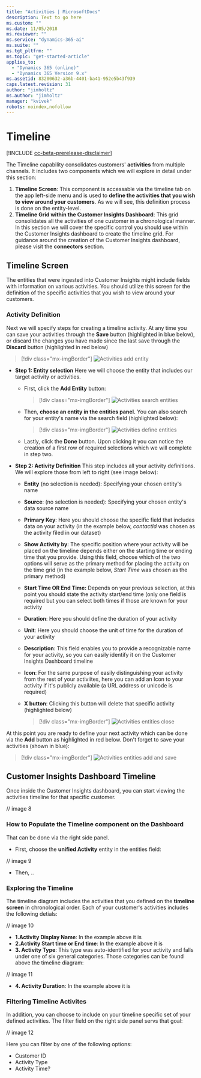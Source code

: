 ```yaml
---
title: "Activities | MicrosoftDocs"
description: Text to go here
ms.custom: ""
ms.date: 11/05/2018
ms.reviewer: ""
ms.service: "dynamics-365-ai"
ms.suite: ""
ms.tgt_pltfrm: ""
ms.topic: "get-started-article"
applies_to: 
  - "Dynamics 365 (online)"
  - "Dynamics 365 Version 9.x"
ms.assetid: 83200632-a36b-4401-ba41-952e5b43f939
caps.latest.revision: 31
author: "jimholtz"
ms.author: "jimholtz"
manager: "kvivek"
robots: noindex,nofollow
---
```

# Timeline

[!INCLUDE [cc-beta-prerelease-disclaimer](../includes/cc-beta-prerelease-disclaimer.md)]

The Timeline capability consolidates customers' **activities** from multiple channels. It includes two components which we will explore in detail under this section:

1. **Timeline Screen**: This component is accessable via the timeline tab on the app left-side menu and is used to **define the activities that you wish to view around your customers**. As we will see, this definition process is done on the entity-level.
2. **Timeline Grid within the Customer Insights Dashboard**: This grid consolidates all the activities of one customer in a chronological manner. In this section we will cover the specific control you should use within the Customer Insights dashboard to create the timeline grid. For guidance around the creation of the Customer Insights dashboard, please visit the **connectors** section.

## Timeline Screen
The entities that were ingested into Customer Insights might include fields with information on various activities. You should utilize this screen for the definition of the specific activities that you wish to view around your customers.

### Activity Definition
Next we will specify steps for creating a timeline activity. At any time you can save your activities through the **Save** button (highlighted in blue below), or discard the changes you have made since the last save through the **Discard** button (highlighted in red below)

> [!div class="mx-imgBorder"] 
> ![](media/activities-add-entity.png "Activities add entity")

- **Step 1: Entity selection**
Here we will choose the entity that includes our target activity or activities.
   - First, click the **Add Entity** button:
 
     > [!div class="mx-imgBorder"] 
     > ![](media/activities-search-entities.png "Activities search entities")

   - Then, **choose an entity in the entities panel.** You can also search for your entity's name via the search field (highlighted below):

     > [!div class="mx-imgBorder"] 
     > ![](media/activities-entities-define.png "Activities define entities")

   - Lastly, click the **Done** button. Upon clicking it you can notice the creation of a first row of required selections which we will complete in step two.
 


  
- **Step 2: Activity Definition**
This step includes all your activity definitions. We will explore those from left to right (see image below):

  - **Entity** (no selection is needed): Specifying your chosen entity's name
  - **Source**: (no selection is needed): Specifying your chosen entity's data source name
  - **Primary Key**: Here you should choose the specific field that includes data on your activity (in the example below, *contactId* was chosen as the activity filed in our dataset)
  - **Show Activity by**: The specific position where your activity will be placed on the timeline depends either on the starting time or ending time that you provide. Using this field, choose which of the two options will serve as the primary method for placing the activity on the time grid (in the example below, *Start Time* was chosen as the primary method)
  - **Start Time OR End Time:** Depends on your previous selection, at this point you should state the activity start/end time (only one field is required but you can select both times if those are known for your activity
  - **Duration**: Here you should define the duration of your activity 
  - **Unit**: Here you should choose the unit of time for the duration of your activity
  - **Description**: This field enables you to provide a recognizable name for your activity, so you can easily identify it on the Customer Insights Dashboard timeline 
  - **Icon**: For the same purpose of easily distinguishing your activity from the rest of your activiites, here you can add an Icon to your activity if it's publicly available (a URL address or unicode is required)
  - **X button**: Clicking this button will delete that specific activity (highlighted below)
  
    > [!div class="mx-imgBorder"] 
    > ![](media/activities-entities-close.png "Activities entities close")
  
At this point you are ready to define your next activity which can be done via the **Add** button as highlighted in red below. Don't forget to save your activities (shown in blue):

> [!div class="mx-imgBorder"] 
> ![](media/activities-add-save-entity.png "Activities entities add and save")

## Customer Insights Dashboard Timeline
Once inside the Customer Insights dashboard, you can start viewing the activities timeline for that specific customer.

// image 8

### How to Populate the Timeline component on the Dashboard
That can be done via the right side panel. 

- First, choose the **unified Activity** entity in the entities field:
    
// image 9

- Then, ..
   
### Exploring the Timeline 
The timeline diagram includes the activities that you defined on the **timeline screen** in chronological order. Each of your customer's activities includes the following detials:

// image 10

- **1.Activity Display Name**: In the example above it is
- **2.Activity Start time or End time**: In the example above it is
- **3. Activity Type**: This type was auto-identified for your activity and falls under one of six general categories. Those categories can be found above the timeline diagram:

// image 11

- **4. Activity Duration**: In the example above it is

### Filtering Timeline Activites
In addition, you can choose to include on your timeline specific set of your defined activities. The filter field on the right side panel servs that goal:

// image 12

Here you can filter by one of the following options:
- Customer ID
- Activity Type
- Activity Time?





 
